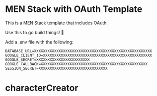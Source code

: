 # MEN Stack with OAuth Template

This is a MEN Stack template that includes OAuth.

Use this to go build things! 🚀

Add a .env file with the following:
```
DATABASE_URL=XXXXXXXXXXXXXXXXXXXXXXXXXXXXXXXXXXXXXXXXXXXXXXXXXXXXX
GOOGLE_CLIENT_ID=XXXXXXXXXXXXXXXXXXXXXXXXXXXXXXXXXXXXXXXXXXXXXXXXX
GOOGLE_SECRET=XXXXXXXXXXXXXXXXXXXXXXXX
GOOGLE_CALLBACK=XXXXXXXXXXXXXXXXXXXXXXXXXXXXXXXXXXXXXXXXXXXXXXXX
SESSION_SECRET=XXXXXXXXXXXXXXXXXXXXXXXXXXXXXXX
```
# characterCreator
